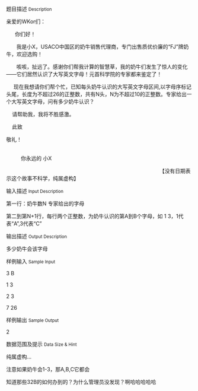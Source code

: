 <div class="panel panel-default">
<div class="area-title">
<span>
题目描述
<small>Description</small>
</span></div>
<div class="panel-body">

<p>亲爱的WKor们：</p>
<p>      你们好！</p>
<p>       我是小X，<span>USACO中国区的奶牛销售代理商，专门出售质优价廉的“FJ”牌奶牛，欢迎选购！</span></p>
<p><span>       咳咳，扯远了。感谢你们帮我计算的智慧草，我的奶牛们发生了惊人的变化——它们居然认识了大写英文字母！元首科学院的专家都来鉴定了！</span></p>
<p><span>     现在我想请你们帮个忙，已知每头奶牛认识的大写英文字母区间,以字母序标记头尾，长度为不超过26的正整数，共有N头，N为不超过10的正整数。专家给出一个大写英文字母，问有多少奶牛认识？</span></p>
<p><span>    请帮助我，我将不胜感激。</span></p>
<p><span>    此致</span></p>
<p><span>敬礼！</span></p>
<p><span>                                                                                                                                          你永远的 小X</span></p>
<p><span>                                                                                                         【没有日期表示这个故事不科学，纯属虚构】</span></p>

</div>
</div>

<div class="panel panel-default">
<div class="area-title">
<span>
输入描述
<small>Input Description</small>
</span></div>
<div class="panel-body">
<p>第一行：奶牛数N 专家给出的字母</p>
<p>第二到第N+1行，每行两个正整数，为奶牛认识的第A到B个字母，如 1 3，1代表“A”,3代表“C”</p>

</div>
</div>
<div  class="panel panel-default">
<div class="area-title">
<span>
输出描述
<small>Output Description</small>
</span></div>
<div class="panel-body">

<p>多少奶牛会该字母</p>

</div>
</div>


<div class="panel panel-default">
<div class="area-title">
<span>
样例输入
<small>Sample Input</small>
</span></div>
<div class="panel-body">
<p>3 B</p>
<p>1 3</p>
<p>2 3</p>
<p>7 26</p>

</div>
</div>

<div class="panel panel-default">
<div class="area-title">
<span>
样例输出
<small>Sample Output</small>
</span></div>
<div class="panel-body">
<p>2</p>

</div>
</div>

<div class="panel panel-default">
<div class="area-title">
<span>
数据范围及提示
<small>Data Size & Hint</small>
</span></div>
<div class="panel-body">
<p>纯属虚构...</p>
<p>注意如果奶牛会1-3，那A,B,C它都会</p>
<p>知道那些32B的如何办到的？为什么管理员没发现？啊哈哈哈哈哈</p>
</div>
</div>